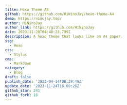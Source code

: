 ```yaml
---
title: Hexo Theme A4
github: https://github.com/HiNinoJay/hexo-theme-A4
demo: https://ninojay.top/
author: HiNinoJay
author_link: https://github.com/HiNinoJay
date: 2023-11-28T04:48:23.799Z
description: A hexo theme that looks like an A4 paper.
ssg:
  - Hexo
css:
  - Stylus
cms:
  - Markdown
category:
  - Blog
draft: false
publish_date: '2023-04-14T08:29:49Z'
update_date: '2023-11-24T16:00:26Z'
github_star: 241
github_fork: 16
---
```

